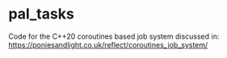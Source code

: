 # pal_tasks

Code for the C++20 coroutines based job system discussed in: https://poniesandlight.co.uk/reflect/coroutines_job_system/ 
